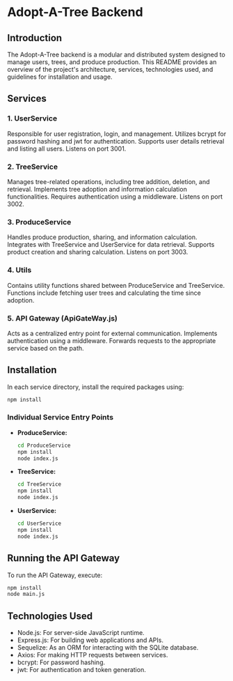 # Adopt-A-Tree Backend

## Introduction

The Adopt-A-Tree backend is a modular and distributed system designed to manage users, trees, and produce production. This README provides an overview of the project's architecture, services, technologies used, and guidelines for installation and usage.

## Services

### 1. UserService

Responsible for user registration, login, and management.
Utilizes bcrypt for password hashing and jwt for authentication.
Supports user details retrieval and listing all users.
Listens on port 3001.

### 2. TreeService

Manages tree-related operations, including tree addition, deletion, and retrieval.
Implements tree adoption and information calculation functionalities.
Requires authentication using a middleware.
Listens on port 3002.

### 3. ProduceService

Handles produce production, sharing, and information calculation.
Integrates with TreeService and UserService for data retrieval.
Supports product creation and sharing calculation.
Listens on port 3003.

### 4. Utils

Contains utility functions shared between ProduceService and TreeService.
Functions include fetching user trees and calculating the time since adoption.

### 5. API Gateway (ApiGateWay.js)

Acts as a centralized entry point for external communication.
Implements authentication using a middleware.
Forwards requests to the appropriate service based on the path.

## Installation

In each service directory, install the required packages using:

```bash
npm install
```

### Individual Service Entry Points

- **ProduceService:**
  ```bash
  cd ProduceService
  npm install
  node index.js
  ```

- **TreeService:**
  ```bash
  cd TreeService
  npm install
  node index.js
  ```

- **UserService:**
  ```bash
  cd UserService
  npm install
  node index.js
  ```

## Running the API Gateway

To run the API Gateway, execute:

```bash
npm install
node main.js
```

## Technologies Used

- Node.js: For server-side JavaScript runtime.
- Express.js: For building web applications and APIs.
- Sequelize: As an ORM for interacting with the SQLite database.
- Axios: For making HTTP requests between services.
- bcrypt: For password hashing.
- jwt: For authentication and token generation.
